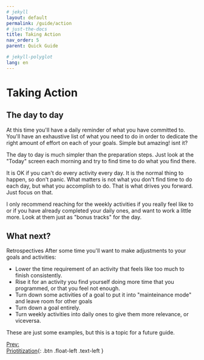 ```yaml
---
# jekyll
layout: default
permalink: /guide/action
# just-the-docs
title: Taking Action
nav_order: 5
parent: Quick Guide

# jekyll-polyglot
lang: en
---
```

# Taking Action
## The day to day
At this time you'll have a daily reminder of what you have committed to. You'll have an exhaustive list of what you need to do in order to dedicate the right amount of effort on each of your goals. Simple but amazing! isnt it?

The day to day is much simpler than the preparation steps. Just look at the "Today" screen each morning and try to find time to do what you find there.

It is OK if you can't do every activity every day. It is the normal thing to happen, so don't panic. What matters is not what you don't find time to do each day, but what you accomplish to do. That is what drives you forward. Just focus on that.

I only recommend reaching for the weekly activities if you really feel like to or if you have already completed your daily ones, and want to work a little more. Look at them just as "bonus tracks" for the day.

## What next?
Retrospectives
After some time you'll want to make adjustments to your goals and activities:
  - Lower the time requirement of an activity that feels like too much to finish consistently.
  - Rise it for an activity you find yourself doing more time that you programmed, or that you feel not enough.
  - Turn down some activities of a goal to put it into "mainteinance mode" and leave room for other goals
  - Turn down a goal entirely.
  - Turn weekly activities into daily ones to give them more relevance, or viceversa.

These are just some examples, but this is a topic for a future guide.

[Prev:<br/>Priotitization](/guide/prioritization){: .btn .float-left .text-left }
<br/><br/>